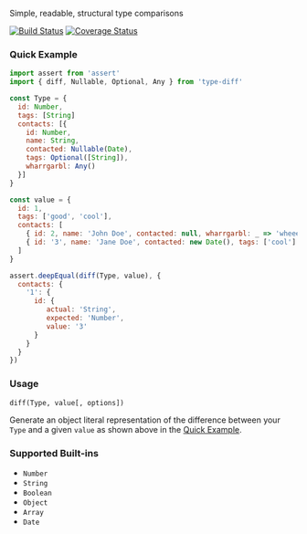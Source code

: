 Simple, readable, structural type comparisons

[![Build Status](https://travis-ci.org/thebearingedge/type-diff.svg?branch=master)](https://travis-ci.org/thebearingedge/type-diff)
[![Coverage Status](https://coveralls.io/repos/github/thebearingedge/type-diff/badge.svg?branch=master)](https://coveralls.io/github/thebearingedge/type-diff?branch=master)

### Quick Example

```js
import assert from 'assert'
import { diff, Nullable, Optional, Any } from 'type-diff'

const Type = {
  id: Number,
  tags: [String]
  contacts: [{
    id: Number,
    name: String,
    contacted: Nullable(Date),
    tags: Optional([String]),
    wharrgarbl: Any()
  }]
}

const value = {
  id: 1,
  tags: ['good', 'cool'],
  contacts: [
    { id: 2, name: 'John Doe', contacted: null, wharrgarbl: _ => 'wheee' },
    { id: '3', name: 'Jane Doe', contacted: new Date(), tags: ['cool'] }
  ]
}

assert.deepEqual(diff(Type, value), {
  contacts: {
    '1': {
      id: {
         actual: 'String',
         expected: 'Number',
         value: '3'
      }
    }
  }
})
```
### Usage

`diff(Type, value[, options])`

Generate an object literal representation of the difference between your `Type` and a given `value` as shown above in the [Quick Example](#quick-example).

### Supported Built-ins

- `Number`
- `String`
- `Boolean`
- `Object`
- `Array`
- `Date`
